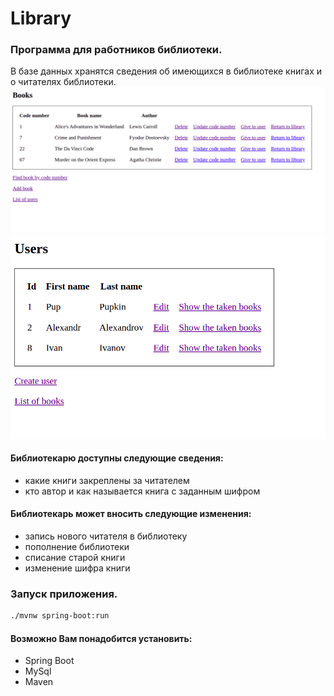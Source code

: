 # Library #

### Программа для работников библиотеки. ###


 В базе данных хранятся сведения об имеющихся в библиотеке книгах и о читателях библиотеки. 
 ![books](pictures/books.png)  
 ![users](pictures/users.png)

#### Библиотекарю доступны следующие сведения: #### 
* какие книги закреплены за читателем
* кто автор и как называется книга с заданным шифром

#### Библиотекарь может вносить следующие изменения:  ####
* запись нового читателя в библиотеку
* пополнение библиотеки
* списание старой книги
* изменение шифра книги  

### Запуск приложения. ###
```bash
./mvnw spring-boot:run
```
#### Возможно Вам понадобится установить: ####
* Spring Boot
* MySql
* Maven


